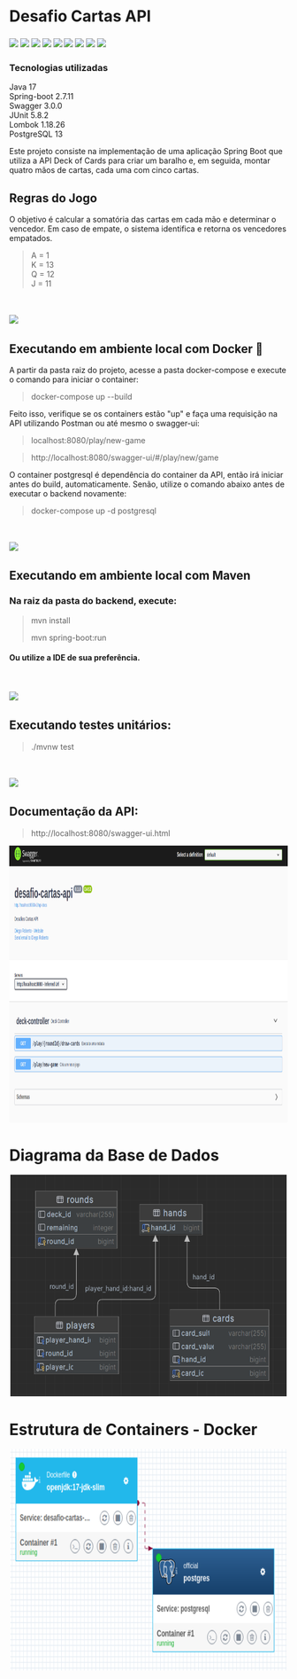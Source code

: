 # Desafio Cartas API
<h3>
<img src="https://img.shields.io/badge/Java-ED8B00?style=for-the-badge&logo=java&logoColor=white"/>
<img src="https://img.shields.io/badge/Spring_Boot-F2F4F9?style=for-the-badge&logo=spring-boot"/>
<img src="https://img.shields.io/badge/apache_maven-C71A36?style=for-the-badge&logo=apachemaven&logoColor=white"/>
<img src="https://img.shields.io/badge/npm-CB3837?style=for-the-badge&logo=npm&logoColor=white"/>
<img src="https://img.shields.io/badge/PostgeSQL-003545?style=for-the-badge&logo=postgre&logoColor=white"/>
<img src="https://img.shields.io/badge/Docker-2CA5E0?style=for-the-badge&logo=docker&logoColor=white"/>
<img src="https://img.shields.io/badge/Docker-2CA5E0?style=for-the-badge&logo=docker&logoColor=white"/>
<img src="https://img.shields.io/badge/Swagger-85EA2D?style=for-the-badge&logo=Swagger&logoColor=white"/>
<img src="https://img.shields.io/badge/Junit5-25A162?style=for-the-badge&logo=junit5&logoColor=white"/>
</h3>

### Tecnologias utilizadas
Java 17 </br>
Spring-boot 2.7.11</br>
Swagger 3.0.0</br>
JUnit 5.8.2</br>
Lombok 1.18.26</br>
PostgreSQL 13</br>

Este projeto consiste na implementação de uma aplicação Spring Boot que utiliza a API Deck of Cards para criar um baralho e, em seguida, montar quatro mãos de cartas, cada uma com cinco cartas.
</br>

## Regras do Jogo
O objetivo é calcular a somatória das cartas em cada mão e determinar o vencedor. Em caso de empate, o sistema identifica e retorna os vencedores empatados.

>A = 1 </br>
>K = 13 </br>
>Q = 12 </br>
>J = 11 </br>

<br></br>
<img src="https://img.shields.io/badge/Docker-2CA5E0?style=for-the-badge&logo=docker&logoColor=white">

## Executando em ambiente local com Docker 🐋
A partir da pasta raiz do projeto, acesse a pasta docker-compose e execute o comando para iniciar o container:
> docker-compose up --build
>

Feito isso, verifique se os containers estão "up" e faça uma requisição na API utilizando Postman ou até mesmo o swagger-ui:
> localhost:8080/play/new-game
>

>http://localhost:8080/swagger-ui/#/play/new/game
>

O container postgresql é dependência do container da API, então irá iniciar antes do build, automaticamente.
Senão, utilize o comando abaixo antes de executar o backend novamente:

> docker-compose up -d postgresql
>


<br></br>
<img src="https://img.shields.io/badge/apache_maven-C71A36?style=for-the-badge&logo=apachemaven&logoColor=white"/></br>

## Executando em ambiente local com Maven
### Na raiz da pasta do backend, execute:
> mvn install
>
> mvn spring-boot:run
>

#### Ou utilize a IDE de sua preferência.

<br></br>
<img src="https://img.shields.io/badge/Junit5-25A162?style=for-the-badge&logo=junit5&logoColor=white"/>
## Executando testes unitários:
> ./mvnw test
>

<br></br>
<img src="https://img.shields.io/badge/Swagger-85EA2D?style=for-the-badge&logo=Swagger&logoColor=white"/>
## Documentação da API:
> http://localhost:8080/swagger-ui.html
>
<p align="center">
  <img width="860" height="500" src="desafio-cartas/src/main/resources/assets/swagger_ui.png">
</p>

# Diagrama da Base de Dados
<p align="center">
  <img width="500" height="400" src="desafio-cartas/src/main/resources/assets/db_schm.png">
</p>

# Estrutura de Containers - Docker
<p align="center">
  <img width="500" height="400" src="desafio-cartas/src/main/resources/assets/docker_containers.png">
</p>
